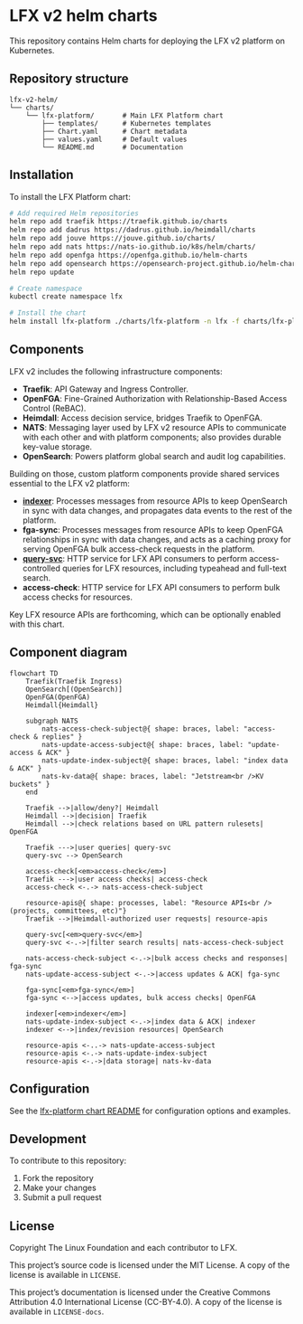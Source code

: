 # LFX v2 helm charts

This repository contains Helm charts for deploying the LFX v2 platform on Kubernetes.

## Repository structure

```text
lfx-v2-helm/
└── charts/
    └── lfx-platform/       # Main LFX Platform chart
        ├── templates/      # Kubernetes templates
        ├── Chart.yaml      # Chart metadata
        ├── values.yaml     # Default values
        └── README.md       # Documentation
```

## Installation

To install the LFX Platform chart:

```bash
# Add required Helm repositories
helm repo add traefik https://traefik.github.io/charts
helm repo add dadrus https://dadrus.github.io/heimdall/charts
helm repo add jouve https://jouve.github.io/charts/
helm repo add nats https://nats-io.github.io/k8s/helm/charts/
helm repo add openfga https://openfga.github.io/helm-charts
helm repo add opensearch https://opensearch-project.github.io/helm-charts/
helm repo update

# Create namespace
kubectl create namespace lfx

# Install the chart
helm install lfx-platform ./charts/lfx-platform -n lfx -f charts/lfx-platform/values.yaml
```

## Components

LFX v2 includes the following infrastructure components:

- **Traefik**: API Gateway and Ingress Controller.
- **OpenFGA**: Fine-Grained Authorization with Relationship-Based Access
  Control (ReBAC).
- **Heimdall**: Access decision service, bridges Traefik to OpenFGA.
- **NATS**: Messaging layer used by LFX v2 resource APIs to communicate with
  each other and with platform components; also provides durable key-value storage.
- **OpenSearch**: Powers platform global search and audit log capabilities.

Building on those, custom platform components provide shared services essential
to the LFX v2 platform:

- **[indexer](https://github.com/linuxfoundation/lfx-v2-indexer-service)**:
  Processes messages from resource APIs to keep OpenSearch in sync
  with data changes, and propagates data events to the rest of the platform.
- **fga-sync**: Processes messages from resource APIs to keep OpenFGA
  relationships in sync with data changes, and acts as a caching proxy for
  serving OpenFGA bulk access-check requests in the platform.
- **[query-svc](https://github.com/linuxfoundation/lfx-v2-query-service)**:
  HTTP service for LFX API consumers to perform
  access-controlled queries for LFX resources, including typeahead and
  full-text search.
- **access-check**: HTTP service for LFX API consumers to perform bulk access
  checks for resources.

Key LFX resource APIs are forthcoming, which can be optionally enabled with this chart.

## Component diagram

```mermaid
flowchart TD
    Traefik(Traefik Ingress)
    OpenSearch[(OpenSearch)]
    OpenFGA(OpenFGA)
    Heimdall{Heimdall}

    subgraph NATS
        nats-access-check-subject@{ shape: braces, label: "access-check & replies" }
        nats-update-access-subject@{ shape: braces, label: "update-access & ACK" }
        nats-update-index-subject@{ shape: braces, label: "index data & ACK" }
        nats-kv-data@{ shape: braces, label: "Jetstream<br />KV buckets" }
    end

    Traefik -->|allow/deny?| Heimdall
    Heimdall -->|decision| Traefik
    Heimdall -->|check relations based on URL pattern rulesets| OpenFGA

    Traefik --->|user queries| query-svc
    query-svc --> OpenSearch

    access-check[<em>access-check</em>]
    Traefik --->|user access checks| access-check
    access-check <-.-> nats-access-check-subject

    resource-apis@{ shape: processes, label: "Resource APIs<br />(projects, committees, etc)"}
    Traefik -->|Heimdall-authorized user requests| resource-apis

    query-svc[<em>query-svc</em>]
    query-svc <-.->|filter search results| nats-access-check-subject

    nats-access-check-subject <-.->|bulk access checks and responses| fga-sync
    nats-update-access-subject <-.->|access updates & ACK| fga-sync

    fga-sync[<em>fga-sync</em>]
    fga-sync <-->|access updates, bulk access checks| OpenFGA

    indexer[<em>indexer</em>]
    nats-update-index-subject <-.->|index data & ACK| indexer
    indexer <-->|index/revision resources| OpenSearch

    resource-apis <-..-> nats-update-access-subject
    resource-apis <-.-> nats-update-index-subject
    resource-apis <-.->|data storage| nats-kv-data
```

## Configuration

See the [lfx-platform chart README](./charts/lfx-platform/README.md) for configuration options and examples.

## Development

To contribute to this repository:

1. Fork the repository
2. Make your changes
3. Submit a pull request

## License

Copyright The Linux Foundation and each contributor to LFX.

This project’s source code is licensed under the MIT License. A copy of the
license is available in `LICENSE`.

This project’s documentation is licensed under the Creative Commons Attribution
4.0 International License \(CC-BY-4.0\). A copy of the license is available in
`LICENSE-docs`.
